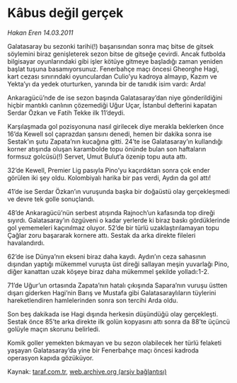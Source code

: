 # Kâbus değil gerçek

*Hakan Eren 14.03.2011*

<div class="yazi"><p>Galatasaray bu sezonki tarihi(!) başarısından sonra maç bitse de gitsek söylemini biraz genişleterek sezon bitse de gitseğe çevirdi. Ancak futbolda bilgisayar oyunlarındaki gibi işler kötüye gitmeye başladığı zaman yeniden başlat tuşuna basamıyorsunuz. Fenerbahçe maçı öncesi Gheorghe Hagi, kart cezası sınırındaki oyunculardan Culio’yu kadroya almayıp, Kazım ve Yekta’yı da yedek oturturken, yanında bir de tanıdık isim vardı: Arda!</p>
<p>Ankaragücü’nde de ise sezon başında Galatasaray’dan niye gönderildiğini hiçbir mantıklı canlının çözemediği Uğur Uçar, İstanbul defterini kapatan Serdar Özkan ve Fatih Tekke ilk 11’deydi.</p>
<p>Karşılaşmada gol pozisyonuna nasıl girilecek diye merakla beklerken önce 16’da Kewell sol çaprazdan şansını denedi, hemen bir dakika sonra ise Sestak’ın şutu Zapata’nın kucağına gitti. 24’te ise Galatasaray’ın kullandığı korner atışında oluşan karambolde topu önünde bulan son haftaların formsuz golcüsü(!) Servet, Umut Bulut’a özenip topu auta attı.</p>
<p>32’de Kewell, Premier Lig pasıyla Pino’yu kaçırdıktan sonra çok ender görülen iki şey oldu. Kolombiyalı harika bir pas verdi, Aydın da gol attı!</p>
<p>41’de ise Serdar Özkan’ın vuruşunda başka bir doğaüstü olay gerçekleşmedi ve devre tek golle sonuçlandı.</p>
<p>48’de Ankaragücü’nün serbest atışında Rajnoch’un kafasında top direği sıyırdı. Galatasaray’ın özgüveni o kadar yerlerde ki biraz baskı gördüklerinde gol yememeleri kaçınılmaz oluyor. 52’de bir türlü uzaklaştırılamayan topu Çağlar zoru başararak kornere attı. Sestak da arka direkte fileleri havalandırdı.</p>
<p>62’de ise Dünya’nın ekseni biraz daha kaydı. Aydın’ın ceza sahasının dışından yaptığı mükemmel vuruşta üst direği sallayan meşin yuvarlağı Pino, diğer kanattan uzak köşeye biraz daha mükemmel şekilde yolladı:1-2.</p>
<p>71’de Uğur’un ortasında Zapata’nın hatalı çıkışında Sapara’nın vuruşu üstten dışarı giderken Hagi’nin Barış ve Mustafa gibi Galatasaraylıların tüylerini hareketlendiren hamlelerinden sonra son tercihi Arda oldu.</p>
<p>Son beş dakikada ise Hagi dışında herkesin düşündüğü olay gerçekleşti. Sestak önce 85’te arka direkte ilk golün kopyasını attı sonra da 88’te üçüncü golüyle maçın skorunu belirledi.</p>
<p>Komik goller yemekten bıkmayan ve bu sezon olabilecek her türlü felaketi yaşayan Galatasaray’da yine bir Fenerbahçe maçı öncesi kadroda operasyon kapıda gözüküyor.</p>
</div>

Kaynak: [taraf.com.tr](http://www.taraf.com.tr/hakan-eren/makale-kabus-degil-gercek.htm), [web.archive.org (arşiv bağlantısı)](http://web.archive.org/web/20131107161803/http://www.taraf.com.tr/hakan-eren/makale-kabus-degil-gercek.htm)
